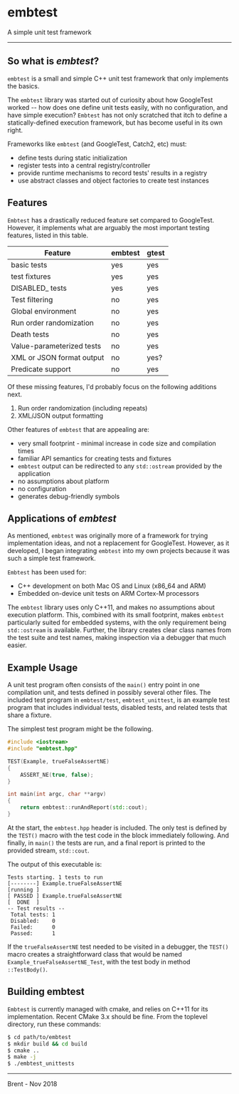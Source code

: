 # embtest
A simple unit test framework

---

## So what is *embtest*?

`embtest` is a small and simple C++ unit test framework that only
implements the basics.

The `embtest` library was started out of curiosity about how GoogleTest
worked -- how does one define unit tests easily, with no configuration,
and have simple execution? `Embtest` has not only scratched that itch
to define a statically-defined execution framework, but has become
useful in its own right.

Frameworks like `embtest` (and GoogleTest, Catch2, etc) must:
* define tests during static initialization
* register tests into a central registry/controller
* provide runtime mechanisms to record tests' results in a registry
* use abstract classes and object factories to create test instances

## Features

`Embtest` has a drastically reduced feature set compared to GoogleTest.
However, it implements what are arguably the most important testing
features, listed in this table.

Feature                   | embtest | gtest
------------------------- | ------- | -----
basic tests               | yes     | yes
test fixtures             | yes     | yes
DISABLED_ tests           | yes     | yes
Test filtering            | no      | yes
Global environment        | no      | yes
Run order randomization   | no      | yes
Death tests               | no      | yes
Value-parameterized tests | no      | yes
XML or JSON format output | no      | yes?
Predicate support         | no      | yes

Of these missing features, I'd probably focus on the
following additions next.
1. Run order randomization (including repeats)
2. XML/JSON output formatting

Other features of `embtest` that are appealing are:
* very small footprint - minimal increase in code size and compilation times
* familiar API semantics for creating tests and fixtures
* `embtest` output can be redirected to any `std::ostream` provided by the application
* no assumptions about platform
* no configuration
* generates debug-friendly symbols

## Applications of *embtest*

As mentioned, `embtest` was originally more of a framework for
trying implementation ideas, and not a replacement for
GoogleTest. However, as it developed, I began integrating `embtest`
into my own projects because it was such a simple test framework.

`Embtest` has been used for:
* C++ development on both Mac OS and Linux (x86_64 and ARM)
* Embedded on-device unit tests on ARM Cortex-M processors

The `embtest` library uses only C++11, and makes no assumptions
about execution platform. This, combined with its small footprint,
makes `embtest` particularly suited for embedded systems, with the
only requirement being `std::ostream` is available. Further,
the library creates clear class names from the test suite and
test names, making inspection via a debugger that much easier.

## Example Usage

A unit test program often consists of the `main()` entry point
in one compilation unit, and tests defined in possibly several
other files. The included test program in `embtest/test`, `embtest_unittest`,
is an example test program that includes individual tests, disabled tests,
and related tests that share a fixture.

The simplest test program might be the following.

```cpp
#include <iostream>
#include "embtest.hpp"

TEST(Example, trueFalseAssertNE)
{
    ASSERT_NE(true, false);
}

int main(int argc, char **argv)
{
    return embtest::runAndReport(std::cout);
}
```

At the start, the `embtest.hpp` header is included. The only test
is defined by the `TEST()` macro with the test code in the block immediately
following. And finally, in `main()` the tests are run, and a final report is
printed to the provided stream, `std::cout`.

The output of this executable is:

```
Tests starting. 1 tests to run
[--------] Example.trueFalseAssertNE
[running ]
[ PASSED ] Example.trueFalseAssertNE
[  DONE  ]
-- Test results --
 Total tests: 1
 Disabled:    0
 Failed:      0
 Passed:      1
```

If the `trueFalseAssertNE` test needed to be visited in a debugger,
the `TEST()` macro creates a straightforward class that would be named
`Example_trueFalseAssertNE_Test`, with the test body in method `::TestBody()`.

## Building embtest

`Embtest` is currently managed with cmake, and relies on C++11 for its
implementation. Recent CMake 3.x should be fine. From the
toplevel directory, run these commands:

```sh
$ cd path/to/embtest
$ mkdir build && cd build
$ cmake ..
$ make -j
$ ./embtest_unittests
```

---

Brent - Nov 2018
